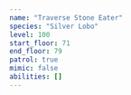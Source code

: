 ```yaml
---
name: "Traverse Stone Eater"
species: "Silver Lobo"
level: 100
start_floor: 71
end_floor: 79
patrol: true
mimic: false
abilities: []
---
```

